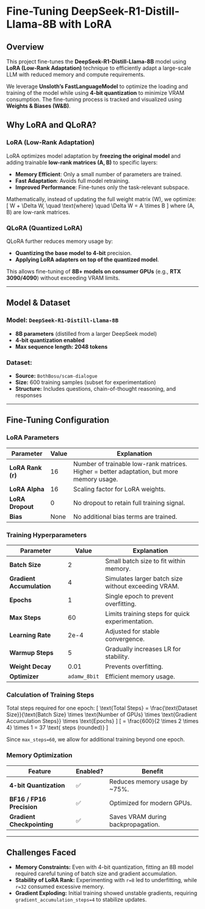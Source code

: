 # Fine-Tuning DeepSeek-R1-Distill-Llama-8B with LoRA

## Overview

This project fine-tunes the **DeepSeek-R1-Distill-Llama-8B** model using **LoRA (Low-Rank Adaptation)** technique to efficiently adapt a large-scale LLM with reduced memory and compute requirements.

We leverage **Unsloth’s FastLanguageModel** to optimize the loading and training of the model while using **4-bit quantization** to minimize VRAM consumption. The fine-tuning process is tracked and visualized using **Weights & Biases (W&B)**.

## Why LoRA and QLoRA?

### LoRA (Low-Rank Adaptation)

LoRA optimizes model adaptation by **freezing the original model** and adding trainable **low-rank matrices (A, B)** to specific layers:

- **Memory Efficient**: Only a small number of parameters are trained.
- **Fast Adaptation**: Avoids full model retraining.
- **Improved Performance**: Fine-tunes only the task-relevant subspace.

Mathematically, instead of updating the full weight matrix \(W\), we optimize:
\[ W + \Delta W, \quad \text{where} \quad \Delta W = A \times B \]
where \(A, B\) are low-rank matrices.

### QLoRA (Quantized LoRA)

QLoRA further reduces memory usage by:

- **Quantizing the base model to 4-bit** precision.
- **Applying LoRA adapters on top of the quantized model**.

This allows fine-tuning of **8B+ models on consumer GPUs** (e.g., **RTX 3090/4090**) without exceeding VRAM limits.

---

## Model & Dataset

### Model: `DeepSeek-R1-Distill-Llama-8B`

- **8B parameters** (distilled from a larger DeepSeek model)
- **4-bit quantization enabled**
- **Max sequence length: 2048 tokens**

### Dataset:

- **Source:** `BothBosu/scam-dialogue`
- **Size:** 600 training samples (subset for experimentation)
- **Structure:** Includes questions, chain-of-thought reasoning, and responses

---

## Fine-Tuning Configuration

### LoRA Parameters

| Parameter         | Value | Explanation                                                                               |
| ----------------- | ----- | ----------------------------------------------------------------------------------------- |
| **LoRA Rank (r)** | 16    | Number of trainable low-rank matrices. Higher = better adaptation, but more memory usage. |
| **LoRA Alpha**    | 16    | Scaling factor for LoRA weights.                                                          |
| **LoRA Dropout**  | 0     | No dropout to retain full training signal.                                                |
| **Bias**          | None  | No additional bias terms are trained.                                                     |

### Training Hyperparameters

| Parameter                 | Value        | Explanation                                         |
| ------------------------- | ------------ | --------------------------------------------------- |
| **Batch Size**            | 2            | Small batch size to fit within memory.              |
| **Gradient Accumulation** | 4            | Simulates larger batch size without exceeding VRAM. |
| **Epochs**                | 1            | Single epoch to prevent overfitting.                |
| **Max Steps**             | 60           | Limits training steps for quick experimentation.    |
| **Learning Rate**         | 2e-4         | Adjusted for stable convergence.                    |
| **Warmup Steps**          | 5            | Gradually increases LR for stability.               |
| **Weight Decay**          | 0.01         | Prevents overfitting.                               |
| **Optimizer**             | `adamw_8bit` | Efficient memory usage.                             |

### Calculation of Training Steps

Total steps required for one epoch:
\[
\text{Total Steps} = \frac{\text{Dataset Size}}{\text{Batch Size} \times \text{Number of GPUs} \times \text{Gradient Accumulation Steps}} \times \text{Epochs}
\]
\[
= \frac{600}{2 \times 2 \times 4} \times 1 = 37 \text{ steps (rounded)}
\]

Since `max_steps=60`, we allow for additional training beyond one epoch.

### Memory Optimization

| Feature                    | Enabled? | Benefit                            |
| -------------------------- | -------- | ---------------------------------- |
| **4-bit Quantization**     | ✅        | Reduces memory usage by \~75%.     |
| **BF16 / FP16 Precision**  | ✅        | Optimized for modern GPUs.         |
| **Gradient Checkpointing** | ✅        | Saves VRAM during backpropagation. |

---

## Challenges Faced

- **Memory Constraints:** Even with 4-bit quantization, fitting an 8B model required careful tuning of batch size and gradient accumulation.
- **Stability of LoRA Rank:** Experimenting with `r=8` led to underfitting, while `r=32` consumed excessive memory.
- **Gradient Exploding:** Initial training showed unstable gradients, requiring `gradient_accumulation_steps=4` to stabilize updates.



